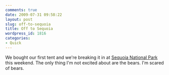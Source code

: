 ```yaml
---
comments: true
date: 2009-07-31 09:58:22
layout: post
slug: off-to-sequoia
title: Off to Sequoia
wordpress_id: 1816
categories:
- Quick
---
```


We bought our first tent and we're breaking it in at [Sequoia National Park](http://static.panoramio.com/photos/original/4479561.jpg) this weekend. The only thing I'm not excited about are the bears. I'm scared of bears.
